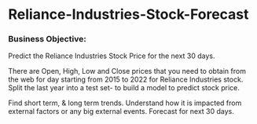 # Reliance-Industries-Stock-Forecast

### Business Objective:

Predict the Reliance Industries Stock Price for the next 30 days.

There are Open, High, Low and Close prices that you need to obtain from the web for  day starting from 2015 to 2022 for Reliance Industries stock.
Split the last year into a test set- to build a model to predict stock price.

Find short term, & long term trends.
Understand how it is impacted from external factors or any big external events.
Forecast for next 30 days.
